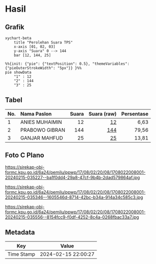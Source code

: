 # Hasil

## Grafik

```mermaid
xychart-beta
    title "Perolehan Suara TPS"
    x-axis [01, 02, 03]
    y-axis "Suara" 0 --> 144
    bar [12, 144, 25]
```

```mermaid
%%{init: {"pie": {"textPosition": 0.5}, "themeVariables": {"pieOuterStrokeWidth": "5px"}} }%%
pie showData
    "1" : 12
    "2" : 144
    "3" : 25
```

## Tabel

| No. | Nama Paslon    | Suara | Suara (raw) | Persentase |
|:--- |:-------------- | -----:| -----------:| ----------:|
| 1   | ANIES MUHAIMIN | 12    | [12][p-1]   | 6,63       |
| 2   | PRABOWO GIBRAN | 144   | [144][p-2]  | 79,56      |
| 3   | GANJAR MAHFUD  | 25    | [25][p-3]   | 13,81      |


[p-1]: https://github.com/gigit-pemilu/pemilu-2024-17-bengkulu/blob/main/pilpres/hitung-suara/sub/17-bengkulu/sub/08-kepahiang/sub/02-ujan-mas/sub/2008-pekalongan/sub/001-tps/sub/paslon-1.txt
[p-2]: https://github.com/gigit-pemilu/pemilu-2024-17-bengkulu/blob/main/pilpres/hitung-suara/sub/17-bengkulu/sub/08-kepahiang/sub/02-ujan-mas/sub/2008-pekalongan/sub/001-tps/sub/paslon-2.txt
[p-3]: https://github.com/gigit-pemilu/pemilu-2024-17-bengkulu/blob/main/pilpres/hitung-suara/sub/17-bengkulu/sub/08-kepahiang/sub/02-ujan-mas/sub/2008-pekalongan/sub/001-tps/sub/paslon-3.txt

## Foto C Plano

https://sirekap-obj-formc.kpu.go.id/6a24/pemilu/ppwp/17/08/02/20/08/1708022008001-20240215-035227--ba1f0dd4-29a8-47cf-9b4b-2dad579864af.jpg

https://sirekap-obj-formc.kpu.go.id/6a24/pemilu/ppwp/17/08/02/20/08/1708022008001-20240215-035346--1605546d-8714-42bc-b34a-914a34c585c3.jpg

https://sirekap-obj-formc.kpu.go.id/6a24/pemilu/ppwp/17/08/02/20/08/1708022008001-20240215-035556--8154fcc9-f0df-4252-8c4a-0268fbac33a7.jpg


## Metadata

| Key        | Value               |
| ---------- | ------------------- |
| Time Stamp | 2024-02-15 22:00:27 |



